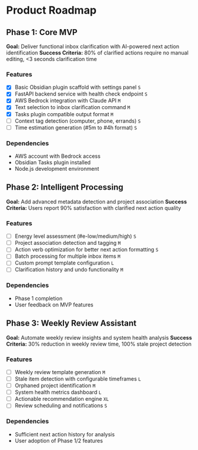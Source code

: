 # Product Roadmap

## Phase 1: Core MVP

**Goal:** Deliver functional inbox clarification with AI-powered next action identification
**Success Criteria:** 80% of clarified actions require no manual editing, <3 seconds clarification time

### Features

- [x] Basic Obsidian plugin scaffold with settings panel `S`
- [x] FastAPI backend service with health check endpoint `S`
- [x] AWS Bedrock integration with Claude API `M`
- [x] Text selection to inbox clarification command `M`
- [x] Tasks plugin compatible output format `M`
- [ ] Context tag detection (computer, phone, errands) `S`
- [ ] Time estimation generation (#5m to #4h format) `S`

### Dependencies

- AWS account with Bedrock access
- Obsidian Tasks plugin installed
- Node.js development environment

## Phase 2: Intelligent Processing

**Goal:** Add advanced metadata detection and project association
**Success Criteria:** Users report 90% satisfaction with clarified next action quality

### Features

- [ ] Energy level assessment (#e-low/medium/high) `S`
- [ ] Project association detection and tagging `M`
- [ ] Action verb optimization for better next action formatting `S`
- [ ] Batch processing for multiple inbox items `M`
- [ ] Custom prompt template configuration `L`
- [ ] Clarification history and undo functionality `M`

### Dependencies

- Phase 1 completion
- User feedback on MVP features

## Phase 3: Weekly Review Assistant

**Goal:** Automate weekly review insights and system health analysis
**Success Criteria:** 30% reduction in weekly review time, 100% stale project detection

### Features

- [ ] Weekly review template generation `M`
- [ ] Stale item detection with configurable timeframes `L`
- [ ] Orphaned project identification `M`
- [ ] System health metrics dashboard `L`
- [ ] Actionable recommendation engine `XL`
- [ ] Review scheduling and notifications `S`

### Dependencies

- Sufficient next action history for analysis
- User adoption of Phase 1/2 features